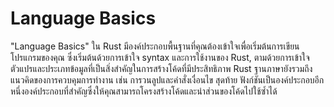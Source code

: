 # Language Basics


"Language Basics" ใน Rust มีองค์ประกอบพื้นฐานที่คุณต้องเข้าใจเพื่อเริ่มต้นการเขียนโปรแกรมของคุณ ซึ่งเริ่มต้นด้วยการเข้าใจ syntax และการใช้งานของ Rust, ตามด้วยการเข้าใจตัวแปรและประเภทข้อมูลที่เป็นสิ่งสำคัญในการสร้างโค้ดที่มีประสิทธิภาพ Rust ฐานภาษายังรวมถึงแนวคิดของการควบคุมการทำงาน เช่น การวนลูปและคำสั่งเงื่อนไข สุดท้าย ฟังก์ชันเป็นองค์ประกอบอีกหนึ่งองค์ประกอบที่สำคัญซึ่งให้คุณสามารถโครงสร้างโค้ดและนำส่วนของโค้ดไปใช้ซ้ำได้




